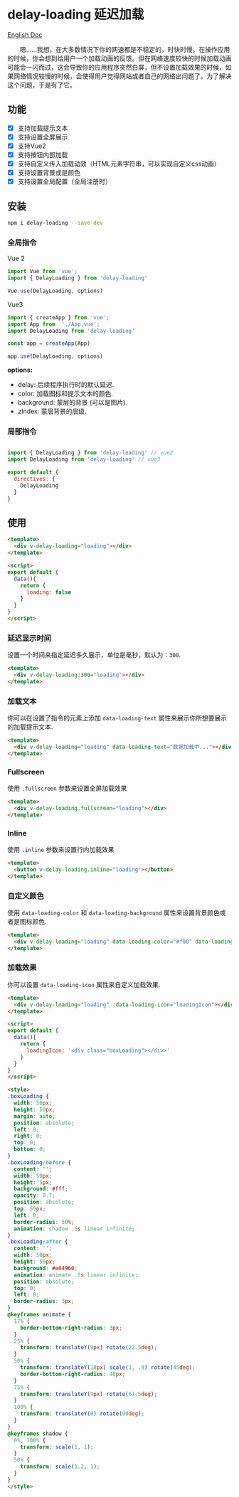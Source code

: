 # delay-loading 延迟加载

[English Doc](/README.md)

&emsp;&emsp;嗯……我想，在大多数情况下你的网速都是不稳定的，时快时慢。在操作应用的时候，你会想到给用户一个加载动画的反馈。但在网络速度较快的时候加载动画可能会一闪而过，这会导致你的应用程序突然白屏，但不设置加载效果的时候，如果网络情况较慢的时候，会使得用户觉得网站或者自己的网络出问题了。为了解决这个问题，于是有了它。

## 功能

- [x] 支持加载提示文本
- [x] 支持设置全屏展示
- [x] 支持Vue2
- [x] 支持按钮内部加载
- [x] 支持自定义传入加载动效（HTML元素字符串，可以实现自定义css动画）
- [x] 支持设置背景或是颜色
- [x] 支持设置全局配置（全局注册时）

## 安装
```sh
npm i delay-loading --save-dev
```

### 全局指令
Vue 2
```js
import Vue from 'vue';
import { DelayLoading } from 'delay-loading'

Vue.use(DelayLoading, options)
```

Vue3
```js
import { createApp } from 'vue';
import App from  './App.vue';
import DelayLoading from 'delay-loading'

const app = createApp(App)

app.use(DelayLoading, options)
```

**options:**
- delay: 后续程序执行时的默认延迟.
- color: 加载图标和提示文本的颜色.
- background: 蒙层的背景 (可以是图片).
- zIndex: 蒙层背景的层级.

### 局部指令

```js

import { DelayLoading } from 'delay-loading' // vue2
import DelayLoading from 'delay-loading' // vue3

export default {
  directives: {
    DelayLoading
  }
}
```

## 使用
```html
<template>
  <div v-delay-loading="loading"></div>
</template>

<script>
export default {
  data(){
    return {
      loading: false
    }
  }
}
</script>
```

### 延迟显示时间
设置一个时间来指定延迟多久展示，单位是毫秒，默认为：`300`.

```html
<template>
  <div v-delay-loading:300="loading"></div>
</template>
```

### 加载文本

你可以在设置了指令的元素上添加 `data-loading-text` 属性来展示你所想要展示的加载提示文本.

```html
<template>
  <div v-delay-loading="loading" data-loading-text="数据加载中..."></div>
</template>
```

### Fullscreen

使用 `.fullscreen` 参数来设置全屏加载效果

```html
<template>
  <div v-delay-loading.fullscreen="loading"></div>
</template>
```

### Inline

使用 `.inline` 参数来设置行内加载效果

```html
<template>
  <button v-delay-loading.inline="loading"></button>
</template>
```

### 自定义颜色

使用 `data-loading-color` 和 `data-loading-background` 属性来设置背景颜色或者是图标颜色.

```html
<template>
  <div v-delay-loading="loading" data-loading-color="#f00" data-loading-background="rgba(0,0,0,.68)"></div>
</template>
```


### 加载效果

你可以设置 `data-loading-icon` 属性来自定义加载效果.

```html
<template>
  <div v-delay-loading="loading" :data-loading-icon="loadingIcon"></div>
</template>

<script>
export default {
  data(){
    return {
      loadingIcon: '<div class="boxLoading"></div>'
    }
  }
}
</script>

<style>
.boxLoading {  
  width: 50px;
  height: 50px;
  margin: auto;
  position: absolute;
  left: 0;
  right: 0;
  top: 0;
  bottom: 0;
}
.boxLoading:before {
  content: '';
  width: 50px;
  height: 5px;
  background: #fff;
  opacity: 0.7;
  position: absolute;
  top: 59px;
  left: 0;
  border-radius: 50%;
  animation: shadow .5s linear infinite;
}
.boxLoading:after {
  content: '';
  width: 50px;
  height: 50px;
  background: #e04960;
  animation: animate .5s linear infinite;
  position: absolute;
  top: 0;
  left: 0;
  border-radius: 3px;
}
@keyframes animate {
  17% {
    border-bottom-right-radius: 3px;
  }
  25% {
    transform: translateY(9px) rotate(22.5deg);
  }
  50% {
    transform: translateY(18px) scale(1, .9) rotate(45deg);
    border-bottom-right-radius: 40px;
  }
  75% {
    transform: translateY(9px) rotate(67.5deg);
  }
  100% {
    transform: translateY(0) rotate(90deg);
  }
}
@keyframes shadow {
  0%, 100% {
    transform: scale(1, 1);
  }
  50% {
    transform: scale(1.2, 1);
  }
}
</style>
```

